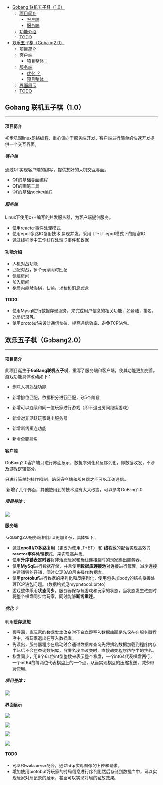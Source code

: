 - [Gobang 联机五子棋（1.0）](#head1)
	- [ 项目简介](#head2)
		- [ 客户端](#head3)
		- [ 服务端](#head4)
	- [ 功能介绍](#head5)
	- [ TODO](#head6)
- [ 欢乐五子棋（Gobang2.0）](#head7)
	- [ 项目简介](#head8)
	- [ 客户端](#head9)
		- [ 项目整体：](#head10)
	- [ 服务端](#head11)
		- [优化 ？](#head12)
		- [ 项目整体：](#head13)
	- [ 界面展示](#head14)
	- [ TODO](#head15)
## <span id="head1">Gobang 联机五子棋（1.0）</span>

------

#### <span id="head2"> 项目简介</span>

初步巩固linux网络编程，重心偏向于服务端开发，客户端进行简单的快速开发提供一个交互界面。

##### <span id="head3"> 客户端</span>

通过QT实现客户端的编写，提供友好的人机交互界面。

- QT的基础界面编程
- QT的画笔工具
- QT的基础socket编程

##### <span id="head4"> 服务端</span>

Linux下使用c++编写的并发服务器，为客户端提供服务。

- 使用reactor事件处理模式
- 使用epoll多路IO复用技术,实现并发，采用 LT+LT epoll模式下的阻塞IO
- 通过线程池中工作线程处理IO事件和数据

#### <span id="head5"> 功能介绍</span>

- 人机对战功能
- 匹配对战，多个玩家同时匹配
- 创建房间
- 加入房间
- 棋局内能够悔棋，认输，求和和消息发送

#### <span id="head6"> TODO</span>

- 使用Mysql进行数据存储服务，来完成用户信息的相关功能，如登陆，排名，对局记录等。
- 使用protobuf来设计通信协议，提高通信效率，避免TCP沾包。









## <span id="head7"> 欢乐五子棋（Gobang2.0）</span>

------

#### <span id="head8"> 项目简介</span>

此项目诞生于**GoBang联机五子棋**，重写了服务端和客户端，使其功能更加完善。游戏功能具体改动如下：

- 删除人机对战功能

- 新增排位匹配，依据积分进行匹配，分5个阶段

- 新增可以连续和同一位玩家进行游戏（即不退出房间继续游戏）

- 新增对非活跃玩家踢出服务器

- 新增断线重连功能

- 新增全服排名

  

#### <span id="head9"> 客户端</span>

​	GoBang2.0客户端只进行界面展示，数据序列化和反序列化，即数据收发，不涉及游戏逻辑部分，

只进行简单的操作限制，确保客户端和服务器之间可以正确通信。

​	新增了几个界面，其他使用到的技术没有太大改变，可以参考GoBang1.0

##### <span id="head10"> 项目整体：</span>

![](./img/2.png)

#### <span id="head11"> 服务端</span>

​	GoBang2.0服务端相比1.0更加复杂，具体如下：

- 通过**epoll I/O多路复用**（更改为使用LT+ET） 和 **线程池**的配合实现高效的**reactor事件处理模式**，来实现高并发。
- 使用**升序链表定时器**将非活跃玩家和断线连接超时的玩家踢出服务器。
- 使用**MySql**进行数据存储，并且使用**数据库连接池**对连接进行管理，减少连接创建销毁的开销，同时实现DAO层来操作数据库。
- 使用**protobuf**进行数据的序列化和反序列化，使用包头加body的结构妥善处理TCP沾包问题。（数据格式见myprotocol.proto）
- 游戏整体采用**状态同步**，服务器保存有游戏和玩家的状态，当状态发生改变时将整个棋盘同步给玩家，同时能够**断线重连**。



##### <span id="head12">优化 ？</span>

利用**缓存思想**

- 慢写回，当玩家的数据发生改变时不会立即写入数据库而是先保存在服务器程序中，待玩家退出在写入数据库。
- 先读出，服务器程序在启动时会通过数据库查询先将排名数据加载到程序内存中此后不会在查询数据库，当排名发生改变时，直接改变程序内存中的排名。
- 棋盘同步，用8个64位int型整数来表示整个棋盘，一个int64代表棋盘两行，一个int64的每两位代表棋盘上的一个点，从而实现棋盘的压缩发送，减少带宽使用。



##### <span id="head13"> 项目整体：</span>

![](./img/1.png)



#### <span id="head14"> 界面展示</span>



![](./img/3.png)

![](./img/4.png)

![](./img/5.png)

![](./img/6.png)



#### <span id="head15"> TODO</span>

- 可以和webserver配合，通过http实现图像的上传和请求。
- 增加使用protobuf将玩家的对局信息进行序列化然后存储到数据库中，可以实现玩家对局记录的展示，甚至可以实现对局的回放效果。